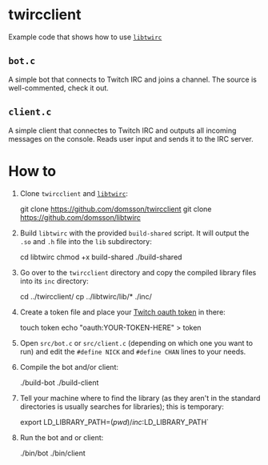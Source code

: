 # twircclient

Example code that shows how to use [`libtwirc`](https://github.com/domsson/libtwirc)

## `bot.c`

A simple bot that connects to Twitch IRC and joins a channel. The source is well-commented, check it out.

## `client.c`

A simple client that connectes to Twitch IRC and outputs all incoming messages on the console. Reads user input and sends it to the IRC server.

# How to

1. Clone `twircclient` and [`libtwirc`](https://github.com/domsson/libtwirc):

    git clone https://github.com/domsson/twircclient
    git clone https://github.com/domsson/libtwirc

2. Build `libtwirc` with the provided `build-shared` script. It will output the `.so` and `.h` file into the `lib` subdirectory:

    cd libtwirc
    chmod +x build-shared
    ./build-shared

3. Go over to the `twircclient` directory and copy the compiled library files into its `inc` directory:

    cd ../twircclient/
    cp ../libtwirc/lib/* ./inc/

4. Create a token file and place your [Twitch oauth token](https://twitchapps.com/tmi/) in there:

    touch token
    echo "oauth:YOUR-TOKEN-HERE" > token

5. Open `src/bot.c` or `src/client.c` (depending on which one you want to run) and edit the `#define NICK` and `#define CHAN` lines to your needs.

6. Compile the bot and/or client:

   ./build-bot
   ./build-client

7. Tell your machine where to find the library (as they aren't in the standard directories is usually searches for libraries); this is temporary:

    export LD_LIBRARY_PATH=$(pwd)/inc:$LD_LIBRARY_PATH`

8. Run the bot and or client:

    ./bin/bot
    ./bin/client

